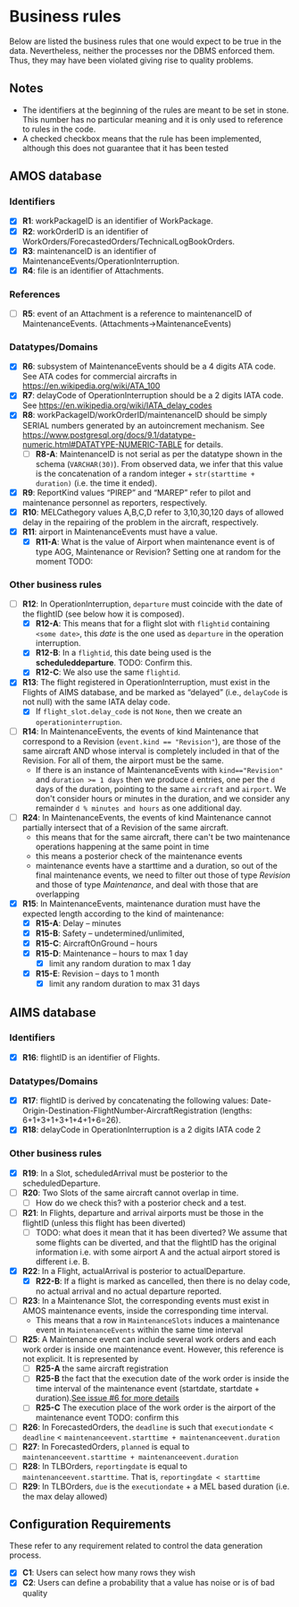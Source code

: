 # Business rules

Below are listed the business rules that one would expect to be true in the data. Nevertheless, neither the processes nor the DBMS enforced them. Thus, they may have been violated giving rise to quality problems.

## Notes

- The identifiers at the beginning of the rules are meant to be set in stone. This number has no particular meaning and it is only used to reference to rules in the code.
- A checked checkbox means that the rule has been implemented, although this does not guarantee
that it has been tested

## AMOS database

### Identifiers

- [x] **R1**: workPackageID is an identifier of WorkPackage.
- [x] **R2**: workOrderID is an identifier of WorkOrders/ForecastedOrders/TechnicalLogBookOrders.
- [x] **R3**: maintenanceID is an identifier of MaintenanceEvents/OperationInterruption.
- [x] **R4**: file is an identifier of Attachments.

### References

- [ ] **R5**: event of an Attachment is a reference to maintenanceID of MaintenanceEvents. (Attachments->MaintenanceEvents)

### Datatypes/Domains

- [x] **R6**: subsystem of MaintenanceEvents should be a 4 digits ATA code. See ATA codes for commercial aircrafts in <https://en.wikipedia.org/wiki/ATA_100>
- [x] **R7**: delayCode of OperationInterruption should be a 2 digits IATA code. See <https://en.wikipedia.org/wiki/IATA_delay_codes>
- [x] **R8**: workPackageID/workOrderID/maintenanceID should be simply SERIAL numbers generated by an autoincrement mechanism. See <https://www.postgresql.org/docs/9.1/datatype-numeric.html#DATATYPE-NUMERIC-TABLE> for details.
  - [ ] **R8-A**: MaintenanceID is not serial as per the datatype shown in the schema (`VARCHAR(30)`). From observed data, we infer that this value is the concatenation of a random integer + `str(starttime + duration)` (i.e. the time it ended).
- [x] **R9**: ReportKind values “PIREP” and “MAREP” refer to pilot and maintenance personnel as reporters, respectively.
- [x] **R10**: MELCathegory values A,B,C,D refer to 3,10,30,120 days of allowed delay in the repairing of the problem in the aircraft, respectively.
- [x] **R11**: airport in MaintenanceEvents must have a value.
  - [x] **R11-A**: What is the value of Airport when maintenance event is of type AOG, Maintenance or Revision? Setting one at random for the moment TODO:

### Other business rules

- [ ] **R12**: In OperationInterruption, `departure` must coincide with the date of the flightID (see below how it is composed).
  - [x] **R12-A**: This means that for a flight slot with `flightid` containing `<some date>`, this _date_ is the one used as `departure` in the operation interruption. 
  - [X] **R12-B**: In a `flightid`, this date being used is the **scheduleddeparture**. TODO: Confirm this.
  - [x] **R12-C**: We also use the same `flightid`.
- [x] **R13**: The flight registered in OperationInterruption, must exist in the Flights of AIMS database, and be marked as “delayed” (i.e., `delayCode` is not null) with the same IATA delay code.
  - [x] If `flight_slot.delay_code` is not `None`, then we create an `operationinterruption`.
- [ ] **R14**: In MaintenanceEvents, the events of kind Maintenance that correspond to a Revision (`event.kind == "Revision"`), are those of the same aircraft AND whose interval is completely included in that of the Revision. For all of them, the airport must be the same.
  - If there is an instance of MaintenanceEvents with `kind=="Revision"` and `duration >= 1 days` then we produce `d` entries, one per the `d` days of the duration, pointing to the same `aircraft` and `airport`. We don't consider hours or minutes in the duration, and we consider any remainder `d % minutes and hours` as one additional day.
- [ ] **R24**: In MaintenanceEvents, the events of kind Maintenance cannot partially intersect that of a Revision of the same aircraft.
  - this means that for the same aircraft, there can't be two maintenance operations happening at the same point in time
  - this means a posterior check of the maintenance events
  - maintenance events have a starttime and a duration, so out of the final maintenance events, we need to filter out those of type _Revision_ and those of type _Maintenance_, and deal with those that are overlapping
- [x] **R15**: In MaintenanceEvents, maintenance duration must have the expected length according to the kind of maintenance:
  - [x] **R15-A**: Delay – minutes
  - [x] **R15-B**: Safety – undetermined/unlimited,
  - [x] **R15-C**: AircraftOnGround – hours
  - [x] **R15-D**: Maintenance – hours to max 1 day
    - [x] limit any random duration to max 1 day
  - [x] **R15-E**: Revision – days to 1 month
    - [x] limit any random duration to max 31 days

## AIMS database

### Identifiers

- [x] **R16**: flightID is an identifier of Flights.

### Datatypes/Domains

- [x] **R17**: flightID is derived by concatenating the following values: Date-Origin-Destination-FlightNumber-AircraftRegistration (lengths: 6+1+3+1+3+1+4+1+6=26).
- [x] **R18**: delayCode in OperationInterruption is a 2 digits IATA code 2

### Other business rules

- [x] **R19**: In a Slot, scheduledArrival must be posterior to the scheduledDeparture.
- [ ] **R20**: Two Slots of the same aircraft cannot overlap in time.
  - [ ] How do we check this? with a posterior check and a test.
- [ ] **R21**: In Flights, departure and arrival airports must be those in the flightID (unless this flight has been diverted)
  - [ ] TODO: what does it mean that it has been diverted? We assume that some flights can be diverted, and that the flightID has the original information i.e. with some airport A and the actual airport stored is different i.e. B.
- [x] **R22**: In a Flight, actualArrival is posterior to actualDeparture.
  - [x] **R22-B**: If a flight is marked as cancelled, then there is no delay code, no actual arrival and no actual departure reported.
- [ ] **R23**: In a Maintenance Slot, the corresponding events must exist in AMOS maintenance events, inside the corresponding time interval.
  - This means that a row in `MaintenanceSlots` induces a maintenance event in `MaintenanceEvents` within the same time interval
- [ ] **R25**: A Maintenance event can include several work orders and each work order is inside one maintenance event. However, this reference is not explicit. It is represented by
  - [ ] **R25-A** the same aircraft registration
  - [ ] **R25-B** the fact that the execution date of the work order is inside the time interval of the maintenance event (startdate, startdate + duration).[See issue #6 for more details](https://github.com/diegoquintanav/acme-data-generation/issues/6)
  - [ ] **R25-C** The execution place of the work order is the airport of the maintenance event TODO: confirm this
- [ ] **R26**: In ForecastedOrders, the `deadline` is such that `executiondate` < `deadline` < `maintenanceevent.starttime + maintenanceevent.duration`
- [ ] **R27**: In ForecastedOrders, `planned` is equal to `maintenanceevent.starttime + maintenanceevent.duration`
- [ ] **R28**: In TLBOrders, `reportingdate` is equal to `maintenanceevent.starttime`. That is, `reportingdate < starttime`
- [ ] **R29**: In TLBOrders, `due` is the `executiondate` + a MEL based duration (i.e. the max delay allowed)
  
## Configuration Requirements

These refer to any requirement related to control the data generation process.

- [x] **C1**: Users can select how many rows they wish
- [x] **C2**: Users can define a probability that a value has noise or is of bad quality 
